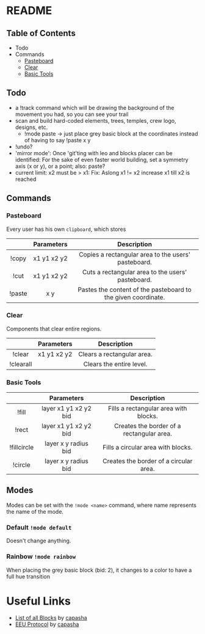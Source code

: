 # README

## Table of Contents

- Todo
- Commands
  - [Pasteboard](#pasteboard)
  - [Clear](#clear)
  - [Basic Tools](#tools)
  
## Todo

- a !track command which will be drawing the background of the movement you had, so you can see your trail
- scan and build hard-coded elements, trees, temples, crew logo, designs, etc.
  - !mode paste -> just place grey basic block at the coordinates instead of having to say !paste x y
- !undo?
- 'mirror mode': Once 'git'ting with leo and blocks placer can be identified: For the sake of even faster world building, set a symmetry axis (x or y), or a point; also: paste?
- current limit: x2 must be > x1: Fix: Aslong x1 != x2 increase x1 till x2 is reached

## Commands

### <a id="pasteboard">Pasteboard</a>

Every user has his own `clipboard`, which stores 

|        |  Parameters |                          Description                          |
|:------:|:-----------:|:-------------------------------------------------------------:|
| !copy  | x1 y1 x2 y2 | Copies a rectangular area to the users' pasteboard.           |
| !cut   | x1 y1 x2 y2 | Cuts a rectangular area to the users' pasteboard.             |
| !paste | x y         | Pastes the content of the pasteboard to the given coordinate. |

### <a id="clear">Clear</a>

Components that clear entire regions.

|           |  Parameters |         Description        |
|:---------:|:-----------:|:--------------------------:|
| !clear    | x1 y1 x2 y2 | Clears a rectangular area. |
| !clearall |             | Clears the entire level.   |

### <a id="tools">Basic Tools</a>

|             |       Parameters      |                Description                |
|:-----------:|:---------------------:|:-----------------------------------------:|
| !fill       | layer x1 y1 x2 y2 bid | Fills a rectangular area with blocks.     |
| !rect       | layer x1 y1 x2 y2 bid | Creates the border of a rectangular area. |
| !fillcircle | layer x y radius bid  | Fills a circular area with blocks.        |
| !circle     | layer x y radius bid  | Creates the border of a circular area.    |

## Modes

Modes can be set with the `!mode <name>` command, where name represents the name of the mode.

### Default `!mode default`

Doesn't change anything.

### Rainbow `!mode rainbow`

When placing the grey basic block (bid: 2), it changes to a color to have a full hue transition

# Useful Links

- [List of all Blocks](https://github.com/capasha/EEUProtocol/blob/master/Blocks.md) by [capasha](https://github.com/capasha)
- [EEU Protocol](https://github.com/capasha/EEUProtocol/blob/master/README.md) by [capasha](https://github.com/capasha)
